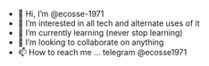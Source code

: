 - 👋 Hi, I’m @ecosse-1971
- 👀 I’m interested in all tech and alternate uses of it
- 🌱 I’m currently learning (never stop learning) 
- 💞️ I’m looking to collaborate on anything 
- 📫 How to reach me ... telegram @ecosse1971
<!---
ecosse-1971/ecosse-1971 is a ✨ special ✨ repository because its `README.md` (this file) appears on your GitHub profile.
You can click the Preview link to take a look at your changes.
--->
